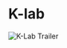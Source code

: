 # K-lab
![K-Lab Trailer](https://github.com/thooooo/K-lab/assets/85685117/8e3b868b-a855-493d-a9be-17e12e55de03)
